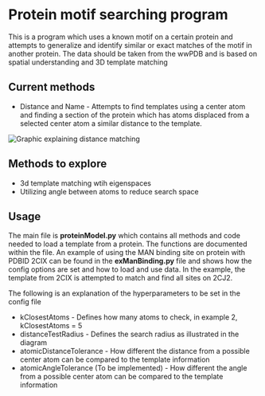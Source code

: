 # Protein motif searching program

This is a program which uses a known motif on a certain protein and attempts to generalize and identify similar or exact matches of the motif in another protein. The data should be taken from the wwPDB and is based on spatial understanding and 3D template matching

## Current methods

 - Distance and Name - Attempts to find templates using a center atom and finding a section of the protein which has atoms displaced from a selected center atom a similar distance to the template.

![Graphic explaining distance matching](https://i.ibb.co/Lv3Bqsj/distance-And-Name-Matching-Graphical.png)
## Methods to explore

 - 3d template matching wtih eigenspaces
 - Utilizing angle between atoms to reduce search space

## Usage

The main file is **proteinModel<span></span>.py** which contains all methods and code needed to load a template from a protein. The functions are documented within the file. An example of using the MAN binding site on protein with PDBID 2CIX can be found in the **exManBinding<span></span>.py** file and shows how the config options are set and how to load and use data. In the example, the template from 2CIX is attempted to match and find all sites on 2CJ2. 

The following is an explanation of the hyperparameters to be set in the config file

 - kClosestAtoms - Defines how many atoms to check, in example 2, kClosestAtoms = 5
 - distanceTestRadius - Defines the search radius as illustrated in the diagram
 - atomicDistanceTolerance - How different the distance from a possible center atom can be compared to the template information
 - atomicAngleTolerance (To be implemented) - How different the angle from a possible center atom can be compared to the template information


